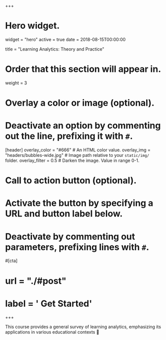 +++
# Hero widget.
widget = "hero"
active = true
date = 2018-08-15T00:00:00

title = "Learning Analytics: Theory and Practice"

# Order that this section will appear in.
weight = 3

# Overlay a color or image (optional).
#   Deactivate an option by commenting out the line, prefixing it with `#`.
[header]
  overlay_color = "#666"  # An HTML color value.
  overlay_img = "headers/bubbles-wide.jpg"  # Image path relative to your `static/img/` folder.
  overlay_filter = 0.5  # Darken the image. Value in range 0-1.

# Call to action button (optional).
#   Activate the button by specifying a URL and button label below.
#   Deactivate by commenting out parameters, prefixing lines with `#`.
#[cta]
#  url = "./#post"
#  label = '<i class="fa fa-download"></i> Get Started'
+++

This course provides a general survey of learning analytics,
emphasizing its applications in various educational contexts :rocket:
